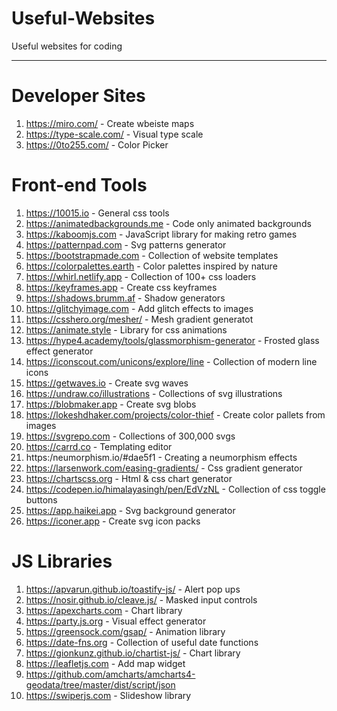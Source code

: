 # Useful-Websites
Useful websites for coding

---

# Developer Sites
1. https://miro.com/ - Create wbeiste maps
2. https://type-scale.com/ - Visual type scale
3. https://0to255.com/ - Color Picker


# Front-end Tools

1. https://10015.io - General css tools
2. https://animatedbackgrounds.me - Code only animated backgrounds
3. https://kaboomjs.com - JavaScript library for making retro games
4. https://patternpad.com - Svg patterns generator
5. https://bootstrapmade.com - Collection of website templates
6. https://colorpalettes.earth - Color palettes inspired by nature
7. https://whirl.netlify.app - Collection of 100+ css loaders
8. https://keyframes.app - Create css keyframes
9. https://shadows.brumm.af - Shadow generators
10. https://glitchyimage.com - Add glitch effects to images
11. https://csshero.org/mesher/ - Mesh gradient generatot
12. https://animate.style - Library for css animations
12. https://hype4.academy/tools/glassmorphism-generator - Frosted glass effect generator
13. https://iconscout.com/unicons/explore/line - Collection of modern line icons
14. https://getwaves.io - Create svg waves
15. https://undraw.co/illustrations - Collections of svg illustrations
16. https://blobmaker.app - Create svg blobs
17. https://lokeshdhaker.com/projects/color-thief - Create color pallets from images
18. https://svgrepo.com - Collections of 300,000 svgs
19. https://carrd.co - Templating editor
20. https:/neumorphism.io/#dae5f1 - Creating a neumorphism effects
21. https://larsenwork.com/easing-gradients/ - Css gradient generator
22. https://chartscss.org - Html & css chart generator
23. https://codepen.io/himalayasingh/pen/EdVzNL - Collection of css toggle buttons
24. https://app.haikei.app - Svg background generator
25. https://iconer.app - Create svg icon packs

# JS Libraries

1. https://apvarun.github.io/toastify-js/ - Alert pop ups
2. https://nosir.github.io/cleave.js/ - Masked input controls
3. https://apexcharts.com - Chart library
4. https://party.js.org - Visual effect generator
5. https://greensock.com/gsap/ - Animation library
6. https://date-fns.org - Collection of useful date functions
7. https://gionkunz.github.io/chartist-js/ - Chart library
8. https://leafletjs.com - Add map widget
9. https://github.com/amcharts/amcharts4-geodata/tree/master/dist/script/json
10. https://swiperjs.com - Slideshow library

